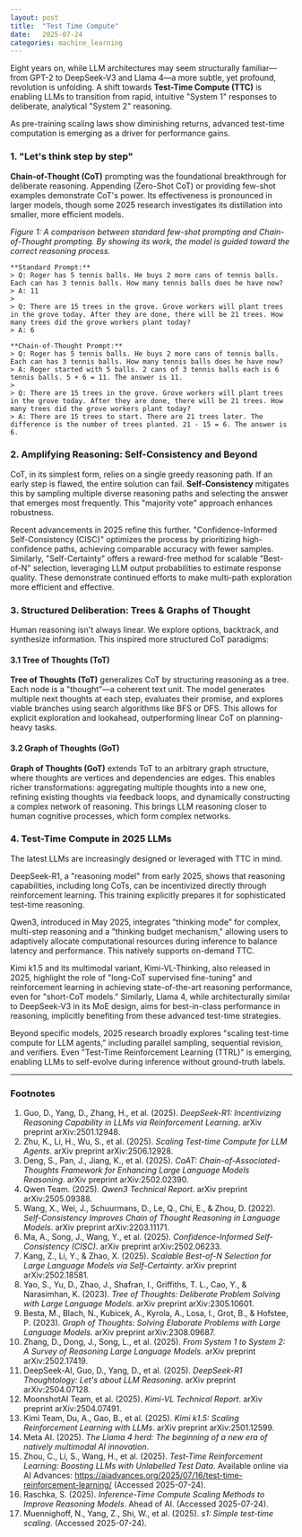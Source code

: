 ```yaml
---
layout: post
title:  "Test Time Compute"
date:   2025-07-24
categories: machine_learning
---
```


Eight years on, while LLM architectures may seem structurally familiar—from GPT-2 to DeepSeek-V3 and Llama 4—a more subtle, yet profound, revolution is unfolding. A shift towards **Test-Time Compute (TTC)** is enabling LLMs to transition from rapid, intuitive "System 1" responses to deliberate, analytical "System 2" reasoning.

As pre-training scaling laws show diminishing returns, advanced test-time computation is emerging as a driver for performance gains.

### 1. "Let's think step by step"

**Chain-of-Thought (CoT)** prompting was the foundational breakthrough for deliberate reasoning. Appending  (Zero-Shot CoT) or providing few-shot examples demonstrate CoT's power. Its effectiveness is pronounced in larger models, though some 2025 research investigates its distillation into smaller, more efficient models.

*Figure 1: A comparison between standard few-shot prompting and Chain-of-Thought prompting. By showing its work, the model is guided toward the correct reasoning process.*
    
    **Standard Prompt:**
    > Q: Roger has 5 tennis balls. He buys 2 more cans of tennis balls. Each can has 3 tennis balls. How many tennis balls does he have now?
    > A: 11
    >
    > Q: There are 15 trees in the grove. Grove workers will plant trees in the grove today. After they are done, there will be 21 trees. How many trees did the grove workers plant today?
    > A: 6

    **Chain-of-Thought Prompt:**
    > Q: Roger has 5 tennis balls. He buys 2 more cans of tennis balls. Each can has 3 tennis balls. How many tennis balls does he have now?
    > A: Roger started with 5 balls. 2 cans of 3 tennis balls each is 6 tennis balls. 5 + 6 = 11. The answer is 11.
    >
    > Q: There are 15 trees in the grove. Grove workers will plant trees in the grove today. After they are done, there will be 21 trees. How many trees did the grove workers plant today?
    > A: There are 15 trees to start. There are 21 trees later. The difference is the number of trees planted. 21 - 15 = 6. The answer is 6.

### 2. Amplifying Reasoning: Self-Consistency and Beyond

CoT, in its simplest form, relies on a single greedy reasoning path. If an early step is flawed, the entire solution can fail. **Self-Consistency** mitigates this by sampling multiple diverse reasoning paths and selecting the answer that emerges most frequently. This "majority vote" approach enhances robustness.

Recent advancements in 2025 refine this further. "Confidence-Informed Self-Consistency (CISC)" optimizes the process by prioritizing high-confidence paths, achieving comparable accuracy with fewer samples. Similarly, "Self-Certainty" offers a reward-free method for scalable "Best-of-N" selection, leveraging LLM output probabilities to estimate response quality. These demonstrate continued efforts to make multi-path exploration more efficient and effective.

### 3. Structured Deliberation: Trees & Graphs of Thought

Human reasoning isn't always linear. We explore options, backtrack, and synthesize information. This inspired more structured CoT paradigms:

#### 3.1 Tree of Thoughts (ToT)

**Tree of Thoughts (ToT)** generalizes CoT by structuring reasoning as a tree. Each node is a "thought"—a coherent text unit. The model generates multiple next thoughts at each step, evaluates their promise, and explores viable branches using search algorithms like BFS or DFS. This allows for explicit exploration and lookahead, outperforming linear CoT on planning-heavy tasks.

#### 3.2 Graph of Thoughts (GoT)

**Graph of Thoughts (GoT)** extends ToT to an arbitrary graph structure, where thoughts are vertices and dependencies are edges. This enables richer transformations: aggregating multiple thoughts into a new one, refining existing thoughts via feedback loops, and dynamically constructing a complex network of reasoning. This brings LLM reasoning closer to human cognitive processes, which form complex networks.

### 4. Test-Time Compute in 2025 LLMs

The latest LLMs are increasingly designed or leveraged with TTC in mind.

DeepSeek-R1, a "reasoning model" from early 2025, shows that reasoning capabilities, including long CoTs, can be incentivized directly through reinforcement learning. This training explicitly prepares it for sophisticated test-time reasoning.

Qwen3, introduced in May 2025, integrates "thinking mode" for complex, multi-step reasoning and a "thinking budget mechanism," allowing users to adaptively allocate computational resources during inference to balance latency and performance. This natively supports on-demand TTC.

Kimi k1.5 and its multimodal variant, Kimi-VL-Thinking, also released in 2025, highlight the role of "long-CoT supervised fine-tuning" and reinforcement learning in achieving state-of-the-art reasoning performance, even for "short-CoT models." Similarly, Llama 4, while architecturally similar to DeepSeek-V3 in its MoE design, aims for best-in-class performance in reasoning, implicitly benefiting from these advanced test-time strategies.

Beyond specific models, 2025 research broadly explores "scaling test-time compute for LLM agents," including parallel sampling, sequential revision, and verifiers. Even "Test-Time Reinforcement Learning (TTRL)" is emerging, enabling LLMs to self-evolve during inference without ground-truth labels.

---

### Footnotes

1.  Guo, D., Yang, D., Zhang, H., et al. (2025). *DeepSeek-R1: Incentivizing Reasoning Capability in LLMs via Reinforcement Learning*. arXiv preprint arXiv:2501.12948.
2.  Zhu, K., Li, H., Wu, S., et al. (2025). *Scaling Test-time Compute for LLM Agents*. arXiv preprint arXiv:2506.12928.
3.  Deng, S., Pan, J., Jiang, K., et al. (2025). *CoAT: Chain-of-Associated-Thoughts Framework for Enhancing Large Language Models Reasoning*. arXiv preprint arXiv:2502.02390.
4.  Qwen Team. (2025). *Qwen3 Technical Report*. arXiv preprint arXiv:2505.09388.
5.  Wang, X., Wei, J., Schuurmans, D., Le, Q., Chi, E., & Zhou, D. (2022). *Self-Consistency Improves Chain of Thought Reasoning in Language Models*. arXiv preprint arXiv:2203.11171.
6.  Ma, A., Song, J., Wang, Y., et al. (2025). *Confidence-Informed Self-Consistency (CISC)*. arXiv preprint arXiv:2502.06233.
7.  Kang, Z., Li, Y., & Zhao, X. (2025). *Scalable Best-of-N Selection for Large Language Models via Self-Certainty*. arXiv preprint arXiv:2502.18581.
8.  Yao, S., Yu, D., Zhao, J., Shafran, I., Griffiths, T. L., Cao, Y., & Narasimhan, K. (2023). *Tree of Thoughts: Deliberate Problem Solving with Large Language Models*. arXiv preprint arXiv:2305.10601.
9.  Besta, M., Blach, N., Kubicek, A., Kyrola, A., Losa, I., Grot, B., & Hofstee, P. (2023). *Graph of Thoughts: Solving Elaborate Problems with Large Language Models*. arXiv preprint arXiv:2308.09687.
10. Zhang, D., Dong, J., Song, L., et al. (2025). *From System 1 to System 2: A Survey of Reasoning Large Language Models*. arXiv preprint arXiv:2502.17419.
11. DeepSeek-AI, Guo, D., Yang, D., et al. (2025). *DeepSeek-R1 Thoughtology: Let's about LLM Reasoning*. arXiv preprint arXiv:2504.07128.
12. MoonshotAI Team, et al. (2025). *Kimi-VL Technical Report*. arXiv preprint arXiv:2504.07491.
13. Kimi Team, Du, A., Gao, B., et al. (2025). *Kimi k1.5: Scaling Reinforcement Learning with LLMs*. arXiv preprint arXiv:2501.12599.
14. Meta AI. (2025). *The Llama 4 herd: The beginning of a new era of natively multimodal AI innovation*.
15. Zhou, C., Li, S., Wang, H., et al. (2025). *Test-Time Reinforcement Learning: Boosting LLMs with Unlabelled Test Data*. Available online via AI Advances: https://aiadvances.org/2025/07/16/test-time-reinforcement-learning/ (Accessed 2025-07-24).
16. Raschka, S. (2025). *Inference-Time Compute Scaling Methods to Improve Reasoning Models*. Ahead of AI. (Accessed 2025-07-24).
17. Muennighoff, N., Yang, Z., Shi, W., et al. (2025). *s1: Simple test-time scaling*. (Accessed 2025-07-24).